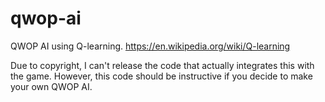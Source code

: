 # qwop-ai
QWOP AI using Q-learning. https://en.wikipedia.org/wiki/Q-learning

Due to copyright, I can't release the code that actually integrates this with the game. However, this code should be instructive if you decide to make your own QWOP AI.
